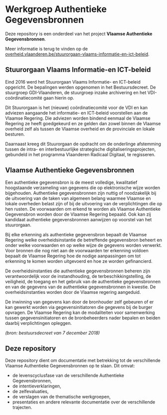 # Werkgroep Authentieke Gegevensbronnen

Deze repository is een onderdeel van het project **Vlaamse Authentieke Gegevensbronnen**.

Meer informatie is terug te vinden op de [overheid.vlaanderen.be/stuurorgaan-vlaams-informatie-en-ict-beleid](https://overheid.vlaanderen.be/stuurorgaan-vlaams-informatie-en-ict-beleid).

## Stuurorgaan Vlaams Informatie-en ICT-beleid

Eind 2016 werd het Stuurorgaan Vlaams Informatie- en ICT-beleid opgericht. De bepalingen werden opgenomen in het Bestuursdecreet. De stuurgroep GDI-Vlaanderen, de stuurgroep inzake archivering en het VDI-coördinatiecomité gaan hierin op.

Dit Stuurorgaan is het (nieuwe) coördinatiecomité voor de VDI en kan adviezen aangaande het informatie- en ICT-beleid voorstellen aan de Vlaamse Regering. Die adviezen worden bindend eenmaal de Vlaamse Regering ze heeft goedgekeurd en ze gelden dan zowel binnen de Vlaamse overheid zelf als tussen de Vlaamse overheid en de provinciale en lokale besturen.

Daarnaast kreeg dit Stuurorgaan de opdracht om de onderlinge afstemming tussen de intra- en interbestuurlijke strategische digitaliseringsprojecten, gebundeld in het programma Vlaanderen Radicaal Digitaal, te regisseren.

## Vlaamse Authentieke Gegevensbronnen

Een authentieke gegevensbron is de meest volledige, kwalitatief hoogstaande verzameling van gegevens die op elektronische wijze worden bijgehouden. Authentieke gegevensbronnen zijn nuttig of noodzakelijk bij de uitvoering van de taken van algemeen belang waarmee Vlaamse en lokale overheden belast zijn of bij de uitvoering van de verplichtingen die op hen rusten. De voorwaarden om erkend te worden als Vlaamse Authentieke Gegevensbron worden door de Vlaamse Regering bepaald. Ook kan zij kandidaat authentieke gegevensbronnen aanwijzen op voorstel van het stuurorgaan.

Bij elke erkenning als authentieke gegevensbron bepaalt de Vlaamse Regering welke overheidsinstantie de betreffende gegevensbron beheert en onder welke voorwaarden en op welke wijze de gegevens worden verwerkt. Voor bronnen die nog niet aan de voorwaarden ter erkenning voldoen bepaalt de Vlaamse Regering hoe de nodige aanpassingen om tot erkenning te komen worden uitgevoerd en hoe ze worden gefinancierd.

De overheidsinstanties die authentieke gegevensbronnen beheren zijn verantwoordelijk voor de instandhouding, de terbeschikkingstelling, de veiligheid, de toegang en het gebruik van de authentieke gegevensbronnen en van de gegevens van de authentieke gegevensbronnen in kwestie. De overheidsinstanties worden door de Vlaamse regering aangeduid.

De inwinning van gegevens kan door de bronhouder zelf gebeuren of er kan gewerkt worden via gegevensinitiatoren die gegevens bij de burger opvragen. De Vlaamse Regering kan de modaliteiten voor samenwerking tussen gegevensinitiatoren en de bronbeheerders nader bepalen en beiden daarbij verplichtingen opleggen.

_(bron: bestuursdecreet van 7 december 2018)_

## Deze repository

Deze repository dient om documentatie met betrekking tot de verschillende Vlaamse Authentieke Gegevensbronnen op te slaan. Dit omvat:

- de levenscyclusfase van de verschillende Authentieke Gegevensbronnen,
- de intentieverklaringen,
- de zelfevaluaties,
- de verslagen van de thematische werkgroepen,
- presentaties en andere relevante documentatie over de verschillende trajecten.
